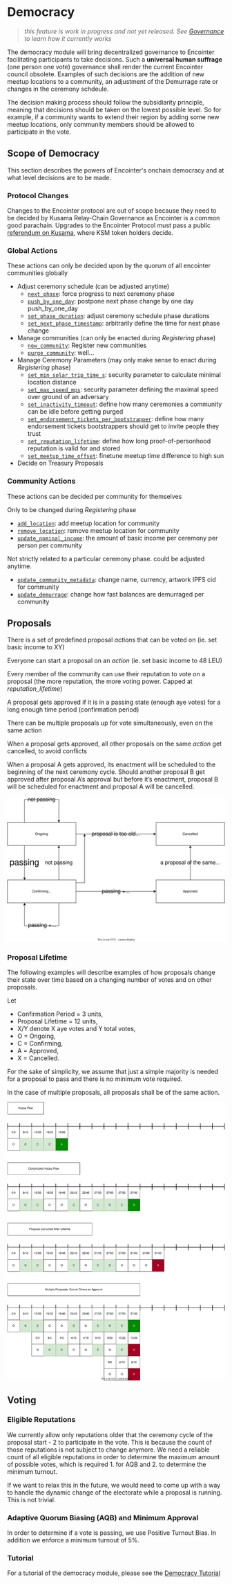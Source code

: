 # Democracy

> _this feature is work in progress and not yet released. See [Governance](./decentralization-governance.md) to learn how it currently works_

The democracy module will bring decentralized governance to Encointer facilitating participants to take decisions. Such a **universal human suffrage** (one person one vote) governance shall render the current Encointer council obsolete. Examples of such decisions are the addition of new meetup locations to a community, an adjustment of the Demurrage rate or changes in the ceremony schdeule.

The decision making process should follow the subsidiarity principle, meaning that decisions should be taken on the lowest possible level. So for example, if a community wants to extend their region by adding some new meetup locations, only community members should be allowed to participate in the vote.

## Scope of Democracy

This section describes the powers of Encointer's onchain democracy and at what level decisions are to be made.

### Protocol Changes

Changes to the Encointer protocol are out of scope because they need to be decided by Kusama Relay-Chain Governance as Encointer is a common good parachain. Upgrades to the Encointer Protocol must pass a public [referendum on Kusama](https://guide.kusama.network/docs/learn-governance/#referenda), where KSM token holders decide.

### Global Actions

These actions can only be decided upon by the quorum of all encointer communities globally

-   Adjust ceremony schedule (can be adjusted anytime)
    -   [`next_phase`](https://github.com/encointer/pallets/blob/91cbd7c9c0d47c4a80c096d3b2b501625a6bb724/scheduler/src/lib.rs#L151): force progress to next ceremony phase
    -   [`push_by_one_day`](push_by_one_day): postpone next phase change by one day push_by_one_day
    -   [`set_phase_duration`](https://github.com/encointer/pallets/blob/91cbd7c9c0d47c4a80c096d3b2b501625a6bb724/scheduler/src/lib.rs#L173): adjust ceremony schedule phase durations
    -   [`set_next_phase_timestamp`](https://github.com/encointer/pallets/blob/91cbd7c9c0d47c4a80c096d3b2b501625a6bb724/scheduler/src/lib.rs#L184): arbitrarily define the time for next phase change
-   Manage communities (can only be enacted during _Registering_ phase)
    -   [`new_community`](https://github.com/encointer/pallets/blob/91cbd7c9c0d47c4a80c096d3b2b501625a6bb724/communities/src/lib.rs#L76): Register new communities
    -   [`purge_community`](https://github.com/encointer/pallets/blob/91cbd7c9c0d47c4a80c096d3b2b501625a6bb724/communities/src/lib.rs#L299): well...
-   Manage Ceremony Parameters (may only make sense to enact during _Registering_ phase)
    -   [`set_min_solar_trip_time_s`](https://github.com/encointer/pallets/blob/91cbd7c9c0d47c4a80c096d3b2b501625a6bb724/communities/src/lib.rs#L279): security parameter to calculate minimal location distance
    -   [`set_max_speed_mps`](https://github.com/encointer/pallets/blob/91cbd7c9c0d47c4a80c096d3b2b501625a6bb724/communities/src/lib.rs#L289): security parameter defining the maximal speed over ground of an adversary
    -   [`set_inactivity_timeout`](https://github.com/encointer/pallets/blob/91cbd7c9c0d47c4a80c096d3b2b501625a6bb724/ceremonies/src/lib.rs#L386): define how many ceremonies a community can be idle before getting purged
    -   [`set_endorsement_tickets_per_bootstrapper`](https://github.com/encointer/pallets/blob/91cbd7c9c0d47c4a80c096d3b2b501625a6bb724/ceremonies/src/lib.rs#L396): define how many endorsement tickets bootstrappers should get to invite people they trust
    -   [`set_reputation_lifetime`](https://github.com/encointer/pallets/blob/91cbd7c9c0d47c4a80c096d3b2b501625a6bb724/ceremonies/src/lib.rs#L396): define how long proof-of-personhood reputation is valid for and stored
    -   [`set_meetup_time_offset`](https://github.com/encointer/pallets/blob/91cbd7c9c0d47c4a80c096d3b2b501625a6bb724/ceremonies/src/lib.rs#L396): finetune meetup time difference to high sun
-   Decide on Treasury Proposals

### Community Actions

These actions can be decided per community for themselves

Only to be changed during _Registering_ phase

-   [`add_location`](https://github.com/encointer/pallets/blob/91cbd7c9c0d47c4a80c096d3b2b501625a6bb724/communities/src/lib.rs#L143): add meetup location for community
-   [`remove_location`](https://github.com/encointer/pallets/blob/91cbd7c9c0d47c4a80c096d3b2b501625a6bb724/communities/src/lib.rs#L189): remove meetup location for community
-   [`update_nominal_income`](https://github.com/encointer/pallets/blob/91cbd7c9c0d47c4a80c096d3b2b501625a6bb724/communities/src/lib.rs#L258): the amount of basic income per ceremony per person per community

Not strictly related to a particular ceremony phase. could be adjusted anytime.

-   [`update_community_metadata`](https://github.com/encointer/pallets/blob/91cbd7c9c0d47c4a80c096d3b2b501625a6bb724/communities/src/lib.rs#L214): change name, currency, artwork IPFS cid for community
-   [`update_demurrage`](https://github.com/encointer/pallets/blob/91cbd7c9c0d47c4a80c096d3b2b501625a6bb724/communities/src/lib.rs#L238): change how fast balances are demurraged per community

## Proposals

There is a set of predefined proposal _actions_ that can be voted on (ie. set basic income to XY)

Everyone can start a proposal on an _action_ (ie. set basic income to 48 LEU)

Every member of the community can use their reputation to vote on a proposal (the more reputation, the more voting power. Capped at _reputation_lifetime_)

A proposal gets approved if it is in a passing state (enough aye votes) for a long enough time period (confirmation period)

There can be multiple proposals up for vote simultaneously, even on the same action

When a proposal gets approved, all other proposals on the same _action_ get cancelled, to avoid conflicts

When a proposal A gets approved, its enactment will be scheduled to the beginning of the next ceremony cycle. Should another proposal B get approved after proposal A’s approval but before it’s enactment, proposal B will be scheduled for enactment and proposal A will be cancelled.

![Proposal state machine](./fig/democracy-proposal-state-machine.drawio.svg)

### Proposal Lifetime

The following examples will describe examples of how proposals change their state over time based on a changing number of votes and on other proposals.

Let

-   Confirmation Period = 3 units,
-   Proposal Lifetime = 12 units,
-   X/Y denote X aye votes and Y total votes,
-   O = Ongoing,
-   C = Confirming,
-   A = Approved,
-   X = Cancelled.

For the sake of simplicity, we assume that just a simple majority is needed for a proposal to pass and there is no minimum vote required.

In the case of multiple proposals, all proposals shall be of the same action.

![Democracy Voting](./fig/democracy-voting.drawio.svg)

## Voting

### Eligible Reputations

We currently allow only reputations older that the ceremony cycle of the proposal start - 2 to participate in the vote. This is because the count of those reputations is not subject to change anymore. We need a reliable count of all eligible reputations in order to determine the maximum amount of possible votes, which is required 1. for AQB and 2. to determine the minimum turnout.

If we want to relax this in the future, we would need to come up with a way to handle the dynamic change of the electorate while a proposal is running. This is not trivial.

### Adaptive Quorum Biasing (AQB) and Minimum Approval

In order to determine if a vote is passing, we use Positive Turnout Bias. In addition we enforce a minimum turnout of 5%.

### Tutorial
For a tutorial of the democracy module, please see the [Democracy Tutorial](./tutorials-democracy.md)